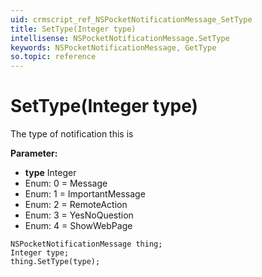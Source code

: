 ```yaml
---
uid: crmscript_ref_NSPocketNotificationMessage_SetType
title: SetType(Integer type)
intellisense: NSPocketNotificationMessage.SetType
keywords: NSPocketNotificationMessage, GetType
so.topic: reference
---
```


# SetType(Integer type)

The type of notification this is

**Parameter:** 
* **type** Integer
* Enum: 0 = Message 
* Enum: 1 = ImportantMessage 
* Enum: 2 = RemoteAction 
* Enum: 3 = YesNoQuestion 
* Enum: 4 = ShowWebPage 

```crmscript
NSPocketNotificationMessage thing;
Integer type;
thing.SetType(type);
```

